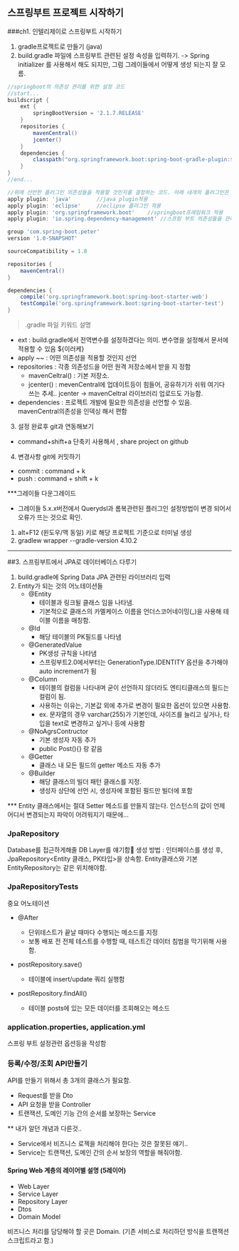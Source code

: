 ## 스프링부트 프로젝트 시작하기
###ch1. 인텔리제이로 스프링부트 시작하기

1. gradle프로젝트로 만들기 (java)
2. build.gradle 파일에 스프링부트 관련된 설정 속성을 입력하기.
->  Spring initializer 를 사용해서 해도 되지만, 그럼 그레이들에서 어떻게 생성 되는지 잘 모름.

```gradle
//springboot의 의존성 관리를 위한 설정 코드
//start...
buildscript {
    ext {
        springBootVersion = '2.1.7.RELEASE'
    }
    repositories {
        mavenCentral()
        jcenter()
    }
    dependencies {
        classpath("org.springframework.boot:spring-boot-gradle-plugin:${springBootVersion}")
    }
}
//end...

//위에 선언한 플러그인 의존성들을 적용할 것인지를 결정하는 코드. 아래 네개의 플러그인은 필수 플러그인이라 항상 작성 해줘야함.
apply plugin: 'java'        //java plugin적용
apply plugin: 'eclipse'     //eclipse 플러그인 적용
apply plugin: 'org.springframework.boot'    //springboot프레임워크 적용
apply plugin: 'io.spring.dependency-management' //스프링 부트 의존성들을 관리해주는 플러그인

group 'com.spring-boot.peter'
version '1.0-SNAPSHOT'

sourceCompatibility = 1.8

repositories {
    mavenCentral()
}

dependencies {
    compile('org.springframework.boot:spring-boot-starter-web')
    testCompile('org.springframework.boot:spring-boot-starter-test')
}
```
> .gradle 파일 키워드 설명
- ext : build.gradle에서 전역변수를 설정하겠다는 의미. 변수명을 설정해서 문서에 적용할 수 있음 ${이러케}
- apply ~~ : 어떤 의존성을 적용할 것인지 선언
- repositories : 각종 의존성드을 어떤 원격 저장소에서 받을 지 정함
    - mavenCeltral() : 기본 저장소.
    - jcenter() : mevenCentral에 업데이트등이 힘들어, 공유하기가 쉬워 여기다 쓰는 추세.. jcenter -> mavenCeltral 라이브러리 업로드도 가능함.
- dependencies : 프로젝트 개발에 필요한 의존성을 선언할 수 있음. mavenCentral의존성을 인덱싱 해서 편함


3. 설정 완료후 git과 연동해보기
- command+shift+a 단축키 사용해서 , share project on github
4. 변경사항 git에 커밋하기
- commit : command + k
- push : command + shift + k


***그레이들 다운그레이드
- 그레이들 5.x.x버전에서 Querydsl과 롬복관련된 플러그인 설정방법이 변경 되어서 오류가 뜨는 것으로 확인.
1. alt+F12 (윈도우/맥 동일) 키로 해당 프로젝트 기준으로 터미널 생성
2. gradlew wrapper --gradle-version 4.10.2


----

##3. 스프링부트에서  JPA로 데이터베이스 다루기

1. build.gradle에 Spring Data JPA 관련된 라이브러리 입력
2. Entity가 되는 것의 어노테이션들
    - @Entity
        - 테이블과 링크될 클래스 임을 나타냄.
        - 기본적으로 클래스의 카멜케이스 이름을 언더스코어네이밍(_)을 사용해 테이블 이름을 매칭함.
    - @Id
        - 해당 테이블의 PK필드를 나타냄
    - @GeneratedValue
        - PK생성 규칙을 나타냄
        - 스프링부트2.0에서부터는 GenerationType.IDENTITY 옵션을 추가해야 auto increment가 됨
    - @Column
        - 테이블의 컬럼을 나타내며 굳이 선언하지 않더라도 엔티티클래스의 필드는 컬럼이 됨.
        - 사용하는 이유는, 기본값 외에 추가로 변경이 필요한 옵션이 있으면 사용함.
        - ex. 문자열의 경우 varchar(255)가 기본인데, 사이즈를 늘리고 싶거나, 타입을 text로 변경하고 싶거나 등에 사용함
    - @NoAgrsContructor
        - 기본 생성자 자동 추가
        - public Post(){} 랑 같음
    - @Getter
        - 클래스 내 모든 필드의 getter 메소드 자동 추가
    - @Builder 
        - 해당 클래스의 빌더 패턴 클래스를 지정.
        - 생성자 상단에 선언 시, 생성자에 포함된 필드만 빌더에 포함

*** Entity 클래스에서는 절대 Setter 메소드를 만들지 않는다.
인스턴스의 값이 언제 어디서 변경되는지 파악이 어려워지기 때문에...


### JpaRepository 
Database를 접근하게해줄 DB Layer를 얘기함
생성 방법 : 인터페이스를 생성 후, JpaRepository<Entity 클래스, PK타입>을 상속함.
Entity클래스와 기본 EntityRepository는 같은 위치해야함.

### JpaRepositoryTests
중요 어노테이션
- @After
    - 단위테스트가 끝날 때마다 수행되는 메소드를 지정
    - 보통 배포 전 전체 테스트를 수행할 때, 테스트간 데이터 침범을 막기위해 사용함.

- postRepository.save()
    - 테이블에 insert/update 쿼리 실행함
- postRepository.findAll()
    - 테이블 posts에 있는 모든 데이터를 조회해오는 메소드

### application.properties, application.yml
스프링 부트 설정관련 옵션등을 작성함

### 등록/수정/조회 API만들기
API를 만들기 위해서 총 3개의 클래스가 필요함.

- Request를 받을 Dto
- API 요청을 받을 Controller
- 트랜잭션, 도메인 기능 간의 순서를 보장하는 Service

** 내가 알던 개념과 다른것..
- Service에서 비즈니스 로젝을 처리해야 한다는 것은 잘못된 얘기..
- Service는 트랜잭션, 도메인 간의 순서 보장의 역할을 해줘야함.

#### Spring Web 계층의 레이어별 설명 (5레이어)
- Web Layer
- Service Layer
- Repository Layer
- Dtos
- Domain Model

비즈니스 처리를 담당해야 할 곳은 Domain.
(기존 서비스로 처리하던 방식을 트랜잭션 스크립트라고 함.)